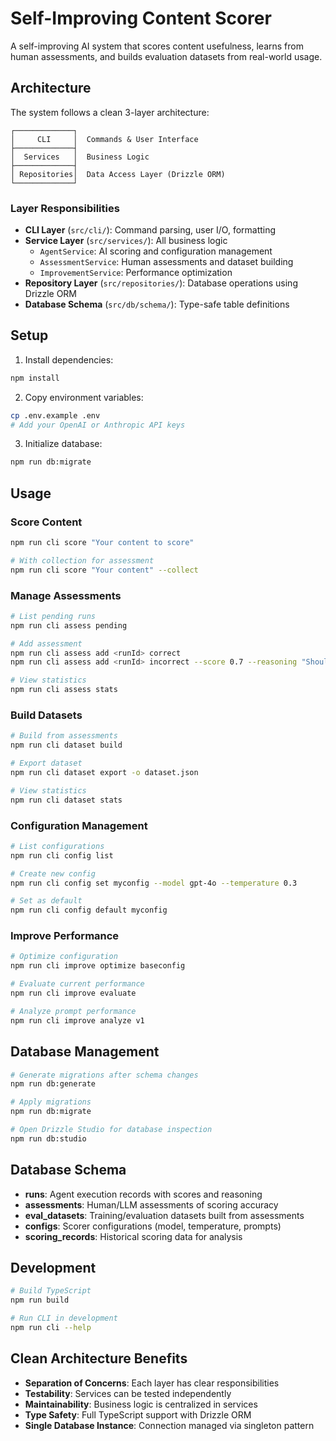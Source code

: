 # Self-Improving Content Scorer

A self-improving AI system that scores content usefulness, learns from human assessments, and builds evaluation datasets from real-world usage.

## Architecture

The system follows a clean 3-layer architecture:

```
┌─────────────┐
│     CLI     │  Commands & User Interface
├─────────────┤
│  Services   │  Business Logic
├─────────────┤
│ Repositories│  Data Access Layer (Drizzle ORM)
└─────────────┘
```

### Layer Responsibilities

- **CLI Layer** (`src/cli/`): Command parsing, user I/O, formatting
- **Service Layer** (`src/services/`): All business logic
  - `AgentService`: AI scoring and configuration management
  - `AssessmentService`: Human assessments and dataset building
  - `ImprovementService`: Performance optimization
- **Repository Layer** (`src/repositories/`): Database operations using Drizzle ORM
- **Database Schema** (`src/db/schema/`): Type-safe table definitions

## Setup

1. Install dependencies:
```bash
npm install
```

2. Copy environment variables:
```bash
cp .env.example .env
# Add your OpenAI or Anthropic API keys
```

3. Initialize database:
```bash
npm run db:migrate
```

## Usage

### Score Content
```bash
npm run cli score "Your content to score"

# With collection for assessment
npm run cli score "Your content" --collect
```

### Manage Assessments
```bash
# List pending runs
npm run cli assess pending

# Add assessment
npm run cli assess add <runId> correct
npm run cli assess add <runId> incorrect --score 0.7 --reasoning "Should be higher"

# View statistics
npm run cli assess stats
```

### Build Datasets
```bash
# Build from assessments
npm run cli dataset build

# Export dataset
npm run cli dataset export -o dataset.json

# View statistics
npm run cli dataset stats
```

### Configuration Management
```bash
# List configurations
npm run cli config list

# Create new config
npm run cli config set myconfig --model gpt-4o --temperature 0.3

# Set as default
npm run cli config default myconfig
```

### Improve Performance
```bash
# Optimize configuration
npm run cli improve optimize baseconfig

# Evaluate current performance
npm run cli improve evaluate

# Analyze prompt performance
npm run cli improve analyze v1
```

## Database Management

```bash
# Generate migrations after schema changes
npm run db:generate

# Apply migrations
npm run db:migrate

# Open Drizzle Studio for database inspection
npm run db:studio
```

## Database Schema

- **runs**: Agent execution records with scores and reasoning
- **assessments**: Human/LLM assessments of scoring accuracy
- **eval_datasets**: Training/evaluation datasets built from assessments
- **configs**: Scorer configurations (model, temperature, prompts)
- **scoring_records**: Historical scoring data for analysis

## Development

```bash
# Build TypeScript
npm run build

# Run CLI in development
npm run cli --help
```

## Clean Architecture Benefits

- **Separation of Concerns**: Each layer has clear responsibilities
- **Testability**: Services can be tested independently
- **Maintainability**: Business logic is centralized in services
- **Type Safety**: Full TypeScript support with Drizzle ORM
- **Single Database Instance**: Connection managed via singleton pattern